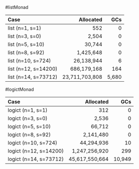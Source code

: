 
#listMonad

|Case|Allocated|GCs|
|:---|---:|---:|
|list (n=1, s=1)|552|0|
|list (n=3, s=0)|2,504|0|
|list (n=5, s=10)|30,744|0|
|list (n=8, s=92)|1,425,648|0|
|list (n=10, s=724)|26,138,944|6|
|list (n=12, s=14200)|686,179,168|164|
|list (n=14, s=73712)|23,711,703,808|5,680|

#logictMonad

|Case|Allocated|GCs|
|:---|---:|---:|
|logict (n=1, s=1)|312|0|
|logict (n=3, s=0)|2,536|0|
|logict (n=5, s=10)|66,712|0|
|logict (n=8, s=92)|2,141,480|0|
|logict (n=10, s=724)|44,294,936|10|
|logict (n=12, s=14200)|1,247,256,920|299|
|logict (n=14, s=73712)|45,617,550,664|10,949|
